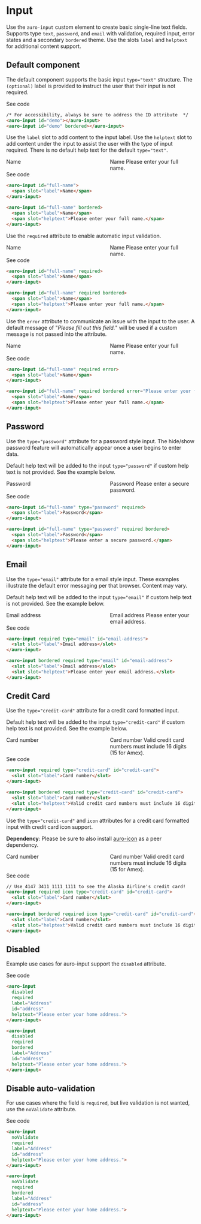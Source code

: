 # Input

Use the `auro-input` custom element to create basic single-line text fields. Supports type `text`, `password`, and `email` with validation, required input, error states and a secondary `bordered` theme. Use the slots `label` and `helptext` for additional content support.

## Default component

The default component supports the basic input `type="text"` structure. The `(optional)` label is provided to instruct the user that their input is not required.

<style>
  .exampleWrapper--flex * {
    margin-bottom: 1rem;
  }

  @media screen and (min-width: 660px) {
    .exampleWrapper--flex {
      display: flex;
      justify-content: space-between;
    }

    .exampleWrapper--flex * {
      width: 45%;
      margin-bottom: unset;
    }
  }
</style>

<div class="exampleWrapper exampleWrapper--flex">
  <auro-input id="demo"></auro-input>
  <auro-input id="demo" bordered></auro-input>
</div>

<auro-accordion lowProfile justifyRight>
  <span slot="trigger">See code</span>

  ```html
  /* For accessibility, always be sure to address the ID attribute  */
  <auro-input id="demo"></auro-input>
  <auro-input id="demo" bordered></auro-input>
  ```
</auro-accordion>

Use the `label` slot to add content to the input label. Use the `helptext` slot to add content under the input to assist the user with the type of input required. There is no default help text for the default `type="text"`.

<div class="exampleWrapper exampleWrapper--flex">
  <auro-input id="full-name">
    <span slot="label">Name</span>
  </auro-input>
  <auro-input id="full-name" bordered>
    <span slot="label">Name</span>
    <span slot="helptext">Please enter your full name.</span>
  </auro-input>
</div>

<auro-accordion lowProfile justifyRight>
  <span slot="trigger">See code</span>

  ```html
  <auro-input id="full-name">
    <span slot="label">Name</span>
  </auro-input>

  <auro-input id="full-name" bordered>
    <span slot="label">Name</span>
    <span slot="helptext">Please enter your full name.</span>
  </auro-input>
  ```
</auro-accordion>

Use the `required` attribute to enable automatic input validation.

<div class="exampleWrapper exampleWrapper--flex">
  <auro-input id="full-name" required>
    <span slot="label">Name</span>
  </auro-input>
  <auro-input id="full-name" required bordered>
    <span slot="label">Name</span>
    <span slot="helptext">Please enter your full name.</span>
  </auro-input>
</div>

<auro-accordion lowProfile justifyRight>
  <span slot="trigger">See code</span>

  ```html
  <auro-input id="full-name" required>
    <span slot="label">Name</span>
  </auro-input>

  <auro-input id="full-name" required bordered>
    <span slot="label">Name</span>
    <span slot="helptext">Please enter your full name.</span>
  </auro-input>
  ```
</auro-accordion>

Use the `error` attribute to communicate an issue with the input to the user. A default message of "_Please fill out this field._" will be used if a custom message is not passed into the attribute.

<div class="exampleWrapper exampleWrapper--flex">
  <auro-input id="full-name" required error>
    <span slot="label">Name</span>
  </auro-input>
  <auro-input id="full-name" required bordered error="Please enter your full name.">
    <span slot="label">Name</span>
    <span slot="helptext">Please enter your full name.</span>
  </auro-input>
</div>

<auro-accordion lowProfile justifyRight>
  <span slot="trigger">See code</span>

  ```html
  <auro-input id="full-name" required error>
    <span slot="label">Name</span>
  </auro-input>

  <auro-input id="full-name" required bordered error="Please enter your full name.">
    <span slot="label">Name</span>
    <span slot="helptext">Please enter your full name.</span>
  </auro-input>
  ```
</auro-accordion>

## Password

Use the `type="password"` attribute for a password style input. The hide/show password feature will automatically appear once a user begins to enter data.

Default help text will be added to the input `type="password"` if custom help text is not provided. See the example below.

<div class="exampleWrapper exampleWrapper--flex">
  <auro-input id="full-name" type="password" required>
    <span slot="label">Password</span>
  </auro-input>
  <auro-input id="full-name" type="password" required bordered>
    <span slot="label">Password</span>
    <span slot="helptext">Please enter a secure password.</span>
  </auro-input>
</div>

<auro-accordion lowProfile justifyRight>
  <span slot="trigger">See code</span>

  ```html
  <auro-input id="full-name" type="password" required>
    <span slot="label">Password</span>
  </auro-input>

  <auro-input id="full-name" type="password" required bordered>
    <span slot="label">Password</span>
    <span slot="helptext">Please enter a secure password.</span>
  </auro-input>
  ```
</auro-accordion>

## Email

Use the `type="email"` attribute for a email style input. These examples illustrate the default error messaging per that browser. Content may vary.

Default help text will be added to the input `type="email"` if custom help text is not provided. See the example below.

<div class="exampleWrapper exampleWrapper--flex">
  <auro-input required type="email" id="email-address">
    <slot slot="label">Email address</slot>
  </auro-input>
  <auro-input bordered required type="email" id="email-address">
    <slot slot="label">Email address</slot>
    <slot slot="helptext">Please enter your email address.</slot>
  </auro-input>
</div>

<auro-accordion lowProfile justifyRight>
  <span slot="trigger">See code</span>

  ```html
  <auro-input required type="email" id="email-address">
    <slot slot="label">Email address</slot>
  </auro-input>

  <auro-input bordered required type="email" id="email-address">
    <slot slot="label">Email address</slot>
    <slot slot="helptext">Please enter your email address.</slot>
  </auro-input>
  ```
</auro-accordion>

## Credit Card

Use the `type="credit-card"` attribute for a credit card formatted input.

Default help text will be added to the input `type="credit-card"` if custom help text is not provided. See the example below.

<div class="exampleWrapper exampleWrapper--flex">
  <auro-input required type="credit-card" id="credit-card">
    <slot slot="label">Card number</slot>
  </auro-input>
  <auro-input bordered required type="credit-card" id="credit-card">
    <slot slot="label">Card number</slot>
    <slot slot="helptext">Valid credit card numbers must include 16 digits (15 for Amex).</slot>
  </auro-input>
</div>

<auro-accordion lowProfile justifyRight>
  <span slot="trigger">See code</span>

  ```html
  <auro-input required type="credit-card" id="credit-card">
    <slot slot="label">Card number</slot>
  </auro-input>

  <auro-input bordered required type="credit-card" id="credit-card">
    <slot slot="label">Card number</slot>
    <slot slot="helptext">Valid credit card numbers must include 16 digits (15 for Amex).</slot>
  </auro-input>
  ```
</auro-accordion>

Use the `type="credit-card"` and `icon` attributes for a credit card formatted input with credit card icon support.

**Dependency**: Please be sure to also install [auro-icon](https://auro.alaskaair.com/components/auro/icon/install) as a peer dependency.

<div class="exampleWrapper exampleWrapper--flex">
  <auro-input required icon type="credit-card" id="credit-card">
    <slot slot="label">Card number</slot>
  </auro-input>
  <auro-input bordered required icon type="credit-card" id="credit-card">
    <slot slot="label">Card number</slot>
    <slot slot="helptext">Valid credit card numbers must include 16 digits (15 for Amex).</slot>
  </auro-input>
</div>

<auro-accordion lowProfile justifyRight>
  <span slot="trigger">See code</span>

  ```html
  // Use 4147 3411 1111 1111 to see the Alaska Airline's credit card!
  <auro-input required icon type="credit-card" id="credit-card">
    <slot slot="label">Card number</slot>
  </auro-input>

  <auro-input bordered required icon type="credit-card" id="credit-card">
    <slot slot="label">Card number</slot>
    <slot slot="helptext">Valid credit card numbers must include 16 digits (15 for Amex).</slot>
  </auro-input>
  ```
</auro-accordion>

## Disabled

Example use cases for auro-input support the `disabled` attribute.

<div class="exampleWrapper exampleWrapper--flex">
  <auro-input
    disabled
    required
    label="Address"
    id="address"
    helptext="Please enter your home address.">
  </auro-input>
  <auro-input
    disabled
    required
    bordered
    label="Address"
    id="address"
    helptext="Please enter your home address.">
  </auro-input>
</div>

<auro-accordion lowProfile justifyRight>
  <span slot="trigger">See code</span>

  ```html
  <auro-input
    disabled
    required
    label="Address"
    id="address"
    helptext="Please enter your home address.">
  </auro-input>

  <auro-input
    disabled
    required
    bordered
    label="Address"
    id="address"
    helptext="Please enter your home address.">
  </auro-input>
  ```
</auro-accordion>

## Disable auto-validation

For use cases where the field is `required`, but live validation is not wanted, use the `noValidate` attribute.

<div class="exampleWrapper exampleWrapper--flex">
  <auro-input
    noValidate
    required
    label="Address"
    id="address"
    helptext="Please enter your home address.">
  </auro-input>
  <auro-input
    noValidate
    required
    bordered
    label="Address"
    id="address"
    helptext="Please enter your home address.">
  </auro-input>
</div>

<auro-accordion lowProfile justifyRight>
  <span slot="trigger">See code</span>

  ```html
  <auro-input
    noValidate
    required
    label="Address"
    id="address"
    helptext="Please enter your home address.">
  </auro-input>

  <auro-input
    noValidate
    required
    bordered
    label="Address"
    id="address"
    helptext="Please enter your home address.">
  </auro-input>
  ```
</auro-accordion>
